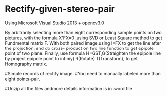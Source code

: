# Rectify-given-stereo-pair
Using Microsoft Visual Studio 2013 + opencv3.0 

By arbitrarily selecting more than eight corresponding sample points on two pictures,
with the formula X'FX=0 ,using SVD or Least Square method to get Fundmental matrix F.
With both paired image,using I=FX to get the line after the projection, and do cross-
product on two line function to get epipole point of two plane.
Finally, use formula H=GST,G(Straighten the epipole line by project epipole point to infiniy)
R(Rotate) T(Transform), to get Homography matrix.

#Simple records of rectify image.
#You need to manually labeled more than eight points-pair.

#Unzip all the files andmore details information is in .word file
 
